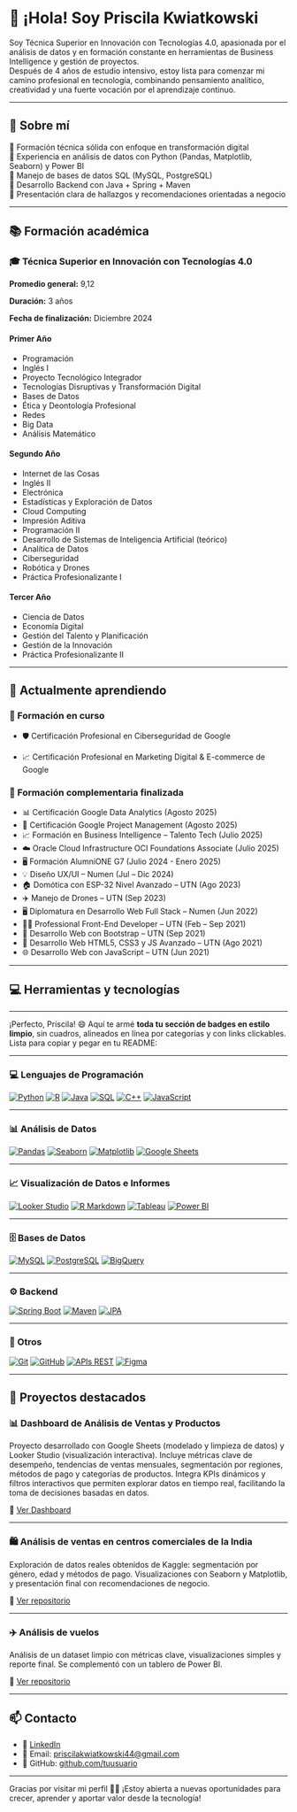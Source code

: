 # 👋 ¡Hola! Soy Priscila Kwiatkowski

Soy Técnica Superior en Innovación con Tecnologías 4.0, apasionada por el análisis de datos y en formación constante en herramientas de Business Intelligence y gestión de proyectos.  
Después de 4 años de estudio intensivo, estoy lista para comenzar mi camino profesional en tecnología, combinando pensamiento analítico, creatividad y una fuerte vocación por el aprendizaje continuo.

---

## 🚀 Sobre mí

🔹 Formación técnica sólida con enfoque en transformación digital  
🔹 Experiencia en análisis de datos con Python (Pandas, Matplotlib, Seaborn) y Power BI  
🔹 Manejo de bases de datos SQL (MySQL, PostgreSQL)  
🔹 Desarrollo Backend con Java + Spring + Maven  
🔹 Presentación clara de hallazgos y recomendaciones orientadas a negocio  

---

## 📚 Formación académica

### 🎓 **Técnica Superior en Innovación con Tecnologías 4.0**  
**Promedio general:** 9,12  

**Duración:** 3 años

**Fecha de finalización:** Diciembre 2024

#### Primer Año
- Programación
- Inglés I
- Proyecto Tecnológico Integrador
- Tecnologías Disruptivas y Transformación Digital
- Bases de Datos
- Ética y Deontología Profesional
- Redes
- Big Data
- Análisis Matemático

#### Segundo Año
- Internet de las Cosas
- Inglés II
- Electrónica
- Estadísticas y Exploración de Datos
- Cloud Computing
- Impresión Aditiva
- Programación II
- Desarrollo de Sistemas de Inteligencia Artificial (teórico)
- Analítica de Datos
- Ciberseguridad
- Robótica y Drones
- Práctica Profesionalizante I

#### Tercer Año
- Ciencia de Datos
- Economía Digital
- Gestión del Talento y Planificación
- Gestión de la Innovación
- Práctica Profesionalizante II

---

## 🌱 Actualmente aprendiendo

### 📘 Formación en curso
- 🛡️ Certificación Profesional en Ciberseguridad de Google

- 📈 Certificación Profesional en Marketing Digital & E-commerce de Google
  
### 📌 Formación complementaria finalizada
- 📊 Certificación Google Data Analytics (Agosto 2025)
- 📁 Certificación Google Project Management (Agosto 2025)
- 📈 Formación en Business Intelligence – Talento Tech (Julio 2025)
- ☁️ Oracle Cloud Infrastructure OCI Foundations Associate (Julio 2025)
- 🖥️ Formación AlumniONE G7 (Julio 2024 - Enero 2025)
- 💡 Diseño UX/UI – Numen (Jul – Dic 2024)
- 🏠 Domótica con ESP-32 Nivel Avanzado – UTN (Ago 2023)
- ✈️ Manejo de Drones – UTN (Sep 2023)
- 🖥️ Diplomatura en Desarrollo Web Full Stack – Numen (Jun 2022)
- 👩‍💻 Professional Front-End Developer – UTN (Feb – Sep 2021)
- 🧩 Desarrollo Web con Bootstrap – UTN (Sep 2021)
- 🎨 Desarrollo Web HTML5, CSS3 y JS Avanzado – UTN (Ago 2021)
- 🌐 Desarrollo Web con JavaScript – UTN (Jun 2021)
  
---

## 💻 Herramientas y tecnologías
---

¡Perfecto, Priscila! 😄 Aquí te armé **toda tu sección de badges en estilo limpio**, sin cuadros, alineados en línea por categorías y con links clickables. Lista para copiar y pegar en tu README:

---

### 💻 Lenguajes de Programación

[![Python](https://img.shields.io/badge/Python-3776AB?style=for-the-badge\&logo=python\&logoColor=white)](https://www.python.org/)
[![R](https://img.shields.io/badge/R-276DC3?style=for-the-badge\&logo=r\&logoColor=white)](https://www.r-project.org/)
[![Java](https://img.shields.io/badge/Java-007396?style=for-the-badge\&logo=java\&logoColor=white)](https://www.oracle.com/java/)
[![SQL](https://img.shields.io/badge/SQL-4479A1?style=for-the-badge\&logo=sql\&logoColor=white)](https://www.w3schools.com/sql/)
[![C++](https://img.shields.io/badge/C++-00599C?style=for-the-badge\&logo=c%2B%2B\&logoColor=white)](https://isocpp.org/)
[![JavaScript](https://img.shields.io/badge/JS-F7DF1E?style=for-the-badge\&logo=javascript\&logoColor=black)](https://developer.mozilla.org/en-US/docs/Web/JavaScript)

---

### 📊 Análisis de Datos

[![Pandas](https://img.shields.io/badge/Pandas-150458?style=for-the-badge\&logo=pandas\&logoColor=white)](https://pandas.pydata.org/)
[![Seaborn](https://img.shields.io/badge/Seaborn-4C72B0?style=for-the-badge\&logo=python\&logoColor=white)](https://seaborn.pydata.org/)
[![Matplotlib](https://img.shields.io/badge/Matplotlib-11557C?style=for-the-badge\&logo=python\&logoColor=white)](https://matplotlib.org/)
[![Google Sheets](https://img.shields.io/badge/Google_Sheets-0F9D58?style=for-the-badge\&logo=google\&logoColor=white)](https://www.google.com/sheets/about/)

---

### 📈 Visualización de Datos e Informes

[![Looker Studio](https://img.shields.io/badge/Looker_Studio-00A1F1?style=for-the-badge\&logo=google\&logoColor=white)](https://lookerstudio.google.com/)
[![R Markdown](https://img.shields.io/badge/R_Markdown-276DC3?style=for-the-badge\&logo=r\&logoColor=white)](https://rmarkdown.rstudio.com/)
[![Tableau](https://img.shields.io/badge/Tableau-E97627?style=for-the-badge\&logo=tableau\&logoColor=white)](https://www.tableau.com/)
[![Power BI](https://img.shields.io/badge/Power_BI-F2C811?style=for-the-badge\&logo=power-bi\&logoColor=black)](https://powerbi.microsoft.com/)

---

### 🗄️ Bases de Datos

[![MySQL](https://img.shields.io/badge/MySQL-4479A1?style=for-the-badge\&logo=mysql\&logoColor=white)](https://www.mysql.com/)
[![PostgreSQL](https://img.shields.io/badge/PostgreSQL-4169E1?style=for-the-badge\&logo=postgresql\&logoColor=white)](https://www.postgresql.org/)
[![BigQuery](https://img.shields.io/badge/BigQuery-4285F4?style=for-the-badge\&logo=google\&logoColor=white)](https://cloud.google.com/bigquery)

---

### ⚙️ Backend

[![Spring Boot](https://img.shields.io/badge/Spring_Boot-6DB33F?style=for-the-badge\&logo=spring\&logoColor=white)](https://spring.io/projects/spring-boot)
[![Maven](https://img.shields.io/badge/Maven-C71A36?style=for-the-badge\&logo=apachemaven\&logoColor=white)](https://maven.apache.org/)
[![JPA](https://img.shields.io/badge/JPA-FF6F61?style=for-the-badge\&logo=java\&logoColor=white)](https://jakarta.ee/specifications/persistence/)

---

### 🔧 Otros

[![Git](https://img.shields.io/badge/Git-F05032?style=for-the-badge\&logo=git\&logoColor=white)](https://git-scm.com/)
[![GitHub](https://img.shields.io/badge/GitHub-181717?style=for-the-badge\&logo=github\&logoColor=white)](https://github.com/)
[![APIs REST](https://img.shields.io/badge/APIs_REST-61DAFB?style=for-the-badge\&logo=postman\&logoColor=white)](https://www.postman.com/)
[![Figma](https://img.shields.io/badge/Figma-F24E1E?style=for-the-badge\&logo=figma\&logoColor=white)](https://www.figma.com/)

---

## 📁 Proyectos destacados

### 📊 Dashboard de Análisis de Ventas y Productos
Proyecto desarrollado con Google Sheets (modelado y limpieza de datos) y Looker Studio (visualización interactiva).
Incluye métricas clave de desempeño, tendencias de ventas mensuales, segmentación por regiones, métodos de pago y categorías de productos.
Integra KPIs dinámicos y filtros interactivos que permiten explorar datos en tiempo real, facilitando la toma de decisiones basadas en datos.

🔗 [Ver Dashboard](https://lookerstudio.google.com/reporting/9323186c-5a61-42aa-851f-97601edf41b7)

---

### 🛍️ Análisis de ventas en centros comerciales de la India  
Exploración de datos reales obtenidos de Kaggle: segmentación por género, edad y métodos de pago. Visualizaciones con Seaborn y Matplotlib, y presentación final con recomendaciones de negocio.

🔗 [Ver repositorio](https://github.com/Priska-87/india-mall-sales-analysis)

---

### ✈️ Análisis de vuelos  
Análisis de un dataset limpio con métricas clave, visualizaciones simples y reporte final. Se complementó con un tablero de Power BI.

🔗 [Ver repositorio](https://github.com/Priska-87/Analisis-de-vuelos)

---

## 📫 Contacto

- 💼 [LinkedIn](https://www.linkedin.com/in/priscila-kwiatkowski/)
- 📧 Email: priscilakwiatkowski44@gmail.com
- 📂 GitHub: [github.com/tuusuario](https://github.com/Priska-87)

---

Gracias por visitar mi perfil 👩‍💻 ¡Estoy abierta a nuevas oportunidades para crecer, aprender y aportar valor desde la tecnología!
